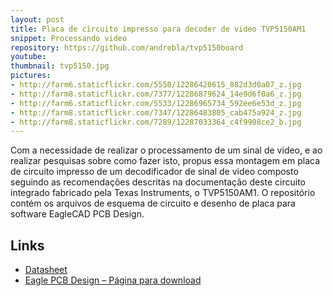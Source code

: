```yaml
---
layout: post
title: Placa de circuito impresso para decoder de video TVP5150AM1
snippet: Processando video
repository: https://github.com/andrebla/tvp5150board
youtube:
thumbnail: tvp5150.jpg
pictures: 
- http://farm6.staticflickr.com/5550/12286420615_882d3d0a07_z.jpg
- http://farm8.staticflickr.com/7377/12286879624_14e9d6f0a6_z.jpg
- http://farm6.staticflickr.com/5533/12286965734_592ee6e53d_z.jpg
- http://farm8.staticflickr.com/7347/12286483805_cab475a924_z.jpg
- http://farm8.staticflickr.com/7289/12287033364_c4f9908ce2_b.jpg
---
```


Com a necessidade de realizar o processamento de um sinal de video, e ao realizar 
pesquisas sobre como fazer isto, propus essa montagem em placa de circuito impresso 
de um decodificador de sinal de video composto seguindo as recomendações descritas na 
documentação deste circuito integrado fabricado pela Texas Instruments, o TVP5150AM1.
O repositório contém os arquivos de esquema de circuito e desenho de placa para software 
EagleCAD PCB Design.



Links
-----
* [Datasheet](http://www.ti.com/lit/ds/symlink/tvp5150am1.pdf)
* [Eagle PCB Design – Página para download](http://www.cadsoftusa.com/downloads/?language=en)
